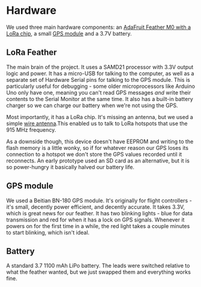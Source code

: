 # Hardware
We used three main hardware components: an [AdaFruit Feather M0 with a LoRa chip](https://www.adafruit.com/product/3178?gclid=Cj0KCQjwj_ajBhCqARIsAA37s0ylBGdYXEcQm-ULQQxGy7eUbJM02SukKQ5waotLcpxdd_qDQGqUE-QaArKKEALw_wcB), a small [GPS module](https://www.amazon.com/Geekstory-Navigation-Raspberry-Aircraft-Controller/dp/B078Y4XZN9) and a 3.7V battery.

## LoRa Feather
The main brain of the project. It uses a SAMD21 processor with 3.3V output logic and power. It has a micro-USB for talking to the computer, as well as a separate set of Hardware Serial pins for talking to the GPS module. This is particularly useful for debugging - some older microprocessors like Arduino Uno only have one, meaning you can't read GPS messages *and* write their contents to the Serial Monitor at the same time. It also has a built-in battery charger so we can charge our battery when we're not using the GPS. 

Most importantly, it has a LoRa chip. It's missing an antenna, but we used a simple [wire antenna](https://learn.adafruit.com/adafruit-feather-m0-radio-with-lora-radio-module/antenna-options).This enabled us to talk to LoRa hotspots that use the 915 MHz frequency. 

As a downside though, this device doesn't have EEPROM and writing to the flash memory is a little wonky, so if for whatever reason our GPS loses its connection to a hotspot we don't store the GPS values recorded until it reconnects. An early prototype used an SD card as an alternative, but it is so power-hungry it basically halved our battery life. 

## GPS module

We used a Beitian BN-180 GPS module. It's originally for flight controllers - it's small, decently power efficient, and decently accurate. It takes 3.3V, which is great news for our feather. It has two blinking lights - blue for data transmission and red for when it has a lock on GPS signals. Whenever it powers on for the first time in a while, the red light takes a couple minutes to start blinking, which isn't ideal.

## Battery

A standard 3.7 1100 mAh LiPo battery. The leads were switched relative to what the feather wanted, but we just swapped them and everything works fine.